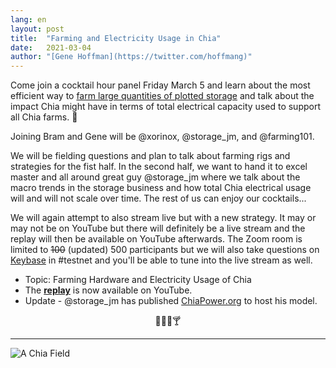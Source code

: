 ```yaml
---
lang: en
layout: post
title:  "Farming and Electricity Usage in Chia"
date:   2021-03-04
author: "[Gene Hoffman](https://twitter.com/hoffmang)"
---
```


Come join a cocktail hour panel Friday March 5 and learn about the most efficient way to [farm large quantities of plotted storage](https://github.com/Chia-Network/chia-blockchain/wiki/Reference-Farming-Hardware) and talk about the impact Chia might have in terms of total electrical capacity used to support all Chia farms. 🌱

Joining Bram and Gene will be @xorinox, @storage_jm, and @farming101.

We will be fielding questions and plan to talk about farming rigs and strategies for the fist half. In the second half, we want to hand it to excel master and all around great guy @storage_jm where we talk about the macro trends in the storage business and how total Chia electrical usage will and will not scale over time. The rest of us can enjoy our cocktails...

We will again attempt to also stream live but with a new strategy. It may or may not be on YouTube but there will definitely be a live stream and the replay will then be available on YouTube afterwards. The Zoom room is limited to ~~100~~ (updated) 500 participants but we will also take questions on [Keybase](https://keybase.io/team/chia_network.public) in #testnet and you'll be able to tune into the live stream as well.


- Topic: Farming Hardware and Electricity Usage of Chia
- The **[replay](https://youtu.be/oGTBMKVXRuA)** is now available on YouTube.
- Update - @storage_jm has published [ChiaPower.org](https://chiapower.org/) to host his model.

<p style="text-align: center;">🥃🍺🍷🍸</p>

***

![A Chia Field](https://sep.yimg.com/ca/I/yhst-76130726706872_2271_394094)
